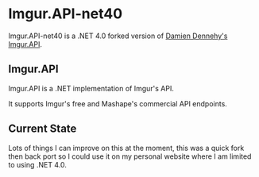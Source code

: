 # Imgur.API-net40
Imgur.API-net40 is a .NET 4.0 forked version of [Damien Dennehy's Imgur.API](https://github.com/DamienDennehy/Imgur.API).

## Imgur.API
Imgur.API is a .NET implementation of Imgur's API. 

It supports Imgur's free and Mashape's commercial API endpoints.

## Current State
Lots of things I can improve on this at the moment, this was a quick fork then back port so I could use it on my personal website where I am limited to using .NET 4.0.